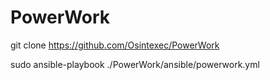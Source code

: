 # PowerWork
git clone https://github.com/Osintexec/PowerWork

sudo ansible-playbook ./PowerWork/ansible/powerwork.yml
